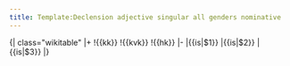 ```yaml
---
title: Template:Declension adjective singular all genders nominative
---
```


{| class="wikitable"
|+
!{{kk}}
!{{kvk}}
!{{hk}}
|-
|{{is|$1}}
|{{is|$2}}
|{{is|$3}}
|}
